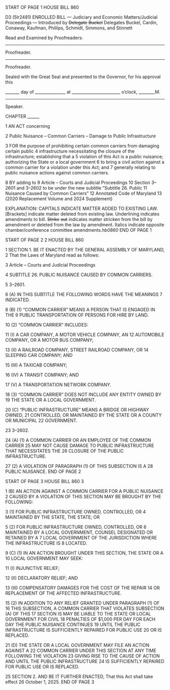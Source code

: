 START OF PAGE 1
HOUSE BILL 860

D3 (5lr2481)
ENROLLED BILL
— Judiciary and Economic Matters/Judicial Proceedings —
Introduced by ~~Delegate~~ ~~Buckel~~ Delegates Buckel, Cardin, Conaway, Kaufman,
Phillips, Schmidt, Simmons, and Stinnett

Read and Examined by Proofreaders:

_______________________________________________
Proofreader.
_______________________________________________
Proofreader.

Sealed with the Great Seal and presented to the Governor, for his approval this

_______ day of _______________ at ________________________ o’clock, ________M.

______________________________________________
Speaker.

CHAPTER ______

1 AN ACT concerning

2 Public Nuisance – Common Carriers – Damage to Public Infrastructure

3 FOR the purpose of prohibiting certain common carriers from damaging certain public
4 infrastructure necessitating the closure of the infrastructure; establishing that a
5 violation of this Act is a public nuisance; authorizing the State or a local government
6 to bring a civil action against a common carrier for a violation under this Act; and
7 generally relating to public nuisance actions against common carriers.

8 BY adding to
9 Article – Courts and Judicial Proceedings
10 Section 3–2601 and 3–2602 to be under the new subtitle “Subtitle 26. Public
11 Nuisance Caused by Common Carriers”
12 Annotated Code of Maryland
13 (2020 Replacement Volume and 2024 Supplement)

EXPLANATION: CAPITALS INDICATE MATTER ADDED TO EXISTING LAW.
[Brackets] indicate matter deleted from existing law.
Underlining indicates amendments to bill.
~~Strike~~ ~~out~~ indicates matter stricken from the bill by amendment or deleted from the law by
amendment.
Italics indicate opposite chamber/conference committee amendments.*hb0860*
END OF PAGE 1

START OF PAGE 2
2 HOUSE BILL 860

1 SECTION 1. BE IT ENACTED BY THE GENERAL ASSEMBLY OF MARYLAND,
2 That the Laws of Maryland read as follows:

3 Article – Courts and Judicial Proceedings

4 SUBTITLE 26. PUBLIC NUISANCE CAUSED BY COMMON CARRIERS.

5 3–2601.

6 (A) IN THIS SUBTITLE THE FOLLOWING WORDS HAVE THE MEANINGS
7 INDICATED.

8 (B) (1) “COMMON CARRIER” MEANS A PERSON THAT IS ENGAGED IN THE
9 PUBLIC TRANSPORTATION OF PERSONS FOR HIRE BY LAND.

10 (2) “COMMON CARRIER” INCLUDES:

11 (I) A CAR COMPANY, A MOTOR VEHICLE COMPANY, AN
12 AUTOMOBILE COMPANY, OR A MOTOR BUS COMPANY;

13 (II) A RAILROAD COMPANY, STREET RAILROAD COMPANY, OR
14 SLEEPING CAR COMPANY; AND

15 (III) A TAXICAB COMPANY;

16 (IV) A TRANSIT COMPANY; AND

17 (V) A TRANSPORTATION NETWORK COMPANY.

18 (3) “COMMON CARRIER” DOES NOT INCLUDE ANY ENTITY OWNED BY
19 THE STATE OR A LOCAL GOVERNMENT.

20 (C) “PUBLIC INFRASTRUCTURE” MEANS A BRIDGE OR HIGHWAY OWNED,
21 CONTROLLED, OR MAINTAINED BY THE STATE OR A COUNTY OR MUNICIPAL
22 GOVERNMENT.

23 3–2602.

24 (A) (1) A COMMON CARRIER OR AN EMPLOYEE OF THE COMMON CARRIER
25 MAY NOT CAUSE DAMAGE TO PUBLIC INFRASTRUCTURE THAT NECESSITATES THE
26 CLOSURE OF THE PUBLIC INFRASTRUCTURE.

27 (2) A VIOLATION OF PARAGRAPH (1) OF THIS SUBSECTION IS A
28 PUBLIC NUISANCE.
END OF PAGE 2

START OF PAGE 3
HOUSE BILL 860 3

1 (B) AN ACTION AGAINST A COMMON CARRIER FOR A PUBLIC NUISANCE
2 CAUSED BY A VIOLATION OF THIS SECTION MAY BE BROUGHT BY THE FOLLOWING:

3 (1) FOR PUBLIC INFRASTRUCTURE OWNED, CONTROLLED, OR
4 MAINTAINED BY THE STATE, THE STATE; OR

5 (2) FOR PUBLIC INFRASTRUCTURE OWNED, CONTROLLED, OR
6 MAINTAINED BY A LOCAL GOVERNMENT, COUNSEL DESIGNATED OR RETAINED BY A
7 LOCAL GOVERNMENT OF THE JURISDICTION WHERE THE INFRASTRUCTURE IS
8 LOCATED.

9 (C) (1) IN AN ACTION BROUGHT UNDER THIS SECTION, THE STATE OR A
10 LOCAL GOVERNMENT MAY SEEK:

11 (I) INJUNCTIVE RELIEF;

12 (II) DECLARATORY RELIEF; AND

13 (III) COMPENSATORY DAMAGES FOR THE COST OF THE REPAIR
14 OR REPLACEMENT OF THE AFFECTED INFRASTRUCTURE.

15 (2) IN ADDITION TO ANY RELIEF GRANTED UNDER PARAGRAPH (1) OF
16 THIS SUBSECTION, A COMMON CARRIER THAT VIOLATES SUBSECTION (A) OF THIS
17 SECTION IS MAY BE LIABLE TO THE STATE OR LOCAL GOVERNMENT FOR CIVIL
18 PENALTIES OF $1,000 PER DAY FOR EACH DAY THE PUBLIC NUISANCE CONTINUES
19 UNTIL THE PUBLIC INFRASTRUCTURE IS SUFFICIENTLY REPAIRED FOR PUBLIC USE
20 OR IS REPLACED.

21 (D) THE STATE OR A LOCAL GOVERNMENT MAY FILE AN ACTION AGAINST A
22 COMMON CARRIER UNDER THIS SECTION AT ANY TIME FOLLOWING THE VIOLATION
23 GIVING RISE TO THE CAUSE OF ACTION AND UNTIL THE PUBLIC INFRASTRUCTURE
24 IS SUFFICIENTLY REPAIRED FOR PUBLIC USE OR IS REPLACED.

25 SECTION 2. AND BE IT FURTHER ENACTED, That this Act shall take effect
26 October 1, 2025.
END OF PAGE 3